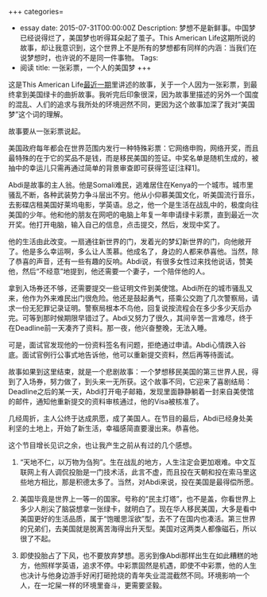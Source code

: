 +++
categories=
- essay
date: 2015-07-31T00:00:00Z
Description: 梦想不是新鲜事。中国梦已经说得烂了，美国梦也听得耳朵起了茧子。This American Life这期所说的故事，却让我意识到，这个世界上不是所有的梦想都有同样的内涵：当我们在说梦想时，也许说的不是同一件事物。
Tags:
- 阅读
title: 一张彩票，一个人的美国梦
+++

这是This American Life[最近一期](http://www.thisamericanlife.org/radio-archives/episode/560/abdi-and-the-golden-ticket)里讲述的故事，关于一个人因为一张彩票，到最终拿到美国绿卡的曲折故事。我听完后印象很深，因为故事里描述的另外一个国度的混乱、人们的追求与我所处的环境迥然不同，更因为这个故事加深了我对“美国梦”这个词的理解。     

故事要从一张彩票说起。    

美国政府每年都会在世界范围内发行一种特殊彩票：它网络申购，网络开奖，而且最特殊的在于它的奖品不是钱，而是移民美国的签证。中奖名单是随机生成的，被抽中的幸运儿只需再通过简单的背景审查即可获得签证[注释1]。  

Abdi是故事的主人翁。他是Somali难民，逃难居住在Kenya的一个城市。城市里骚乱不断，各种武装势力争斗层出不穷。他从小仰慕美国文化，听美国流行音乐，去影碟店租美国好莱坞电影，学英语。总之，他一个是生活在战乱中的，极度向往美国的少年。他和他的朋友在网吧的电脑上年复一年申请绿卡彩票，直到最近一次开奖。他打开电脑，输入自己的信息，点击提交，然后，发现中奖了。      

他的生活由此改变。一扇通往新世界的门，发着光的梦幻新世界的门，向他敞开了。他是多么幸运啊，多么让人羡慕。他成名了，身边的人都来恭喜他。当然，除了恭喜的声音，还有一些有趣的反响。Abdi说，有很多女性过来找他说话，赞美他，然后“不经意”地提到，他还需要一个妻子，一个陪伴他的人。   

拿到入场券还不够，还需要提交一些证明文件到美使馆。Abdi所在的城市骚乱又来，他作为外来难民出门很危险。他还是鼓起勇气，搭乘公交跑了几次警察局，请求一份无犯罪记录证明。警察局根本不鸟他，回复说按流程会在多少多少天后办完。可等到那时候期限早错过了。Abdi又努力了很久，其间辛苦一言难尽，终于在Deadline前一天凑齐了资料。那一夜，他兴奋整晚，无法入睡。    

可是，面试官发现他的一份资料签名有问题，拒绝通过申请。Abdi心情跌入谷底。面试官例行公事式地告诉他，他可以重新提交资料，然后再等待面试。    

故事如果到这里结束，就是一个悲剧故事：一个梦想移民美国的第三世界人民，得到了入场券，努力做了，到头来一无所获。这个故事不同，它迎来了喜剧结局：Deadline之后的某一天，Abdi打开电子邮箱，发现里面静静躺着一封来自美使馆的邮件，通知他重新提交的资料审核通过，他的Visa被核准了。   

几经周折，主人公终于达成夙愿，成了美国人。在节目的最后，Abdi已经身处美利坚的土地上，开始了新生活，幸福感简直要漫出来。恭喜他。  

这个节目增长见识之余，也让我产生之前从有过的几个感想。   

1. “天地不仁，以万物为刍狗”。生在战乱的地方，人生注定会更加艰难。中文互联网上有人调侃投胎是一门技术活，此言不虚，而且投在天朝和投在索马里这些地方相比，那是积德太多了。当然，对Abdi来说，投在美国是最得偿所愿。     

2. 美国毕竟是世界上一等一的国家。号称的“民主灯塔”，也不是盖，你看世界上多少人削尖了脑袋想拿一张绿卡，就明白了。现在华人移民美国，大多是看中美国更好的生活品质，属于“饱暖思淫欲”型，去不了在国内也凑活。第三世界的兄弟们，去美国就是脱离苦海得出升天型。美国对这两类人都像磁石，所以很了不起。   

3. 即使投胎占了下风，也不要放弃梦想。恶劣到像Abdi那样出生在如此糟糕的地方，他照样学英语，追求不停。中彩票固然是机遇，即使不中彩票，他的人生也决计与他身边游手好闲打砸抢烧的青年失业混混截然不同。环境影响一个人，在一坨屎一样的环境里奋斗，更需要坚毅。    

[^注释1]: The diversity immigrant visa program, also known as Green Card Lottery. 这个彩票项目每年发出至多55000份绿卡，提供给移民美国比率较低的地区的居民申请（中国，很明显的，不在其中）。
